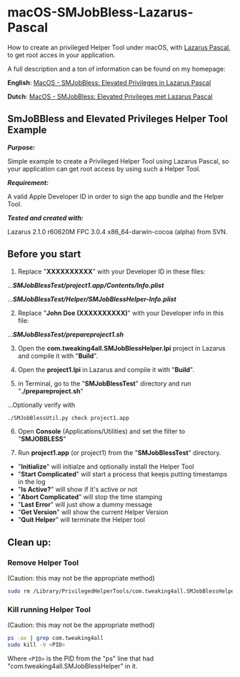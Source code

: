 # macOS-SMJobBless-Lazarus-Pascal
How to create an privileged Helper Tool under macOS, with [Lazarus Pascal](https://www.lazarus-ide.org/), to get root acces in your application.

A full description and a ton of information can be found on my homepage: 

**English**: [MacOS - SMJobBless: Elevated Privileges in Lazarus Pascal](https://www.tweaking4all.com/software-development/lazarus-development/macos-smjobbless-elevated-privileges-lazarus-pascal/ "Tweaking4All - The main article I wrote about")

**Dutch**: [MacOS - SMJobBless: Elevated Privileges met Lazarus Pascal](https://www.tweaking4all.com/software-development/lazarus-development/macos-smjobbless-elevated-privileges-lazarus-pascal/ "Tweaking4All - Het hoofd artikel wat ik hierover heb geschreven")

## SmJoBBless and Elevated Privileges Helper Tool Example ##

***Purpose:***

Simple example to create a Privileged Helper Tool using Lazarus Pascal, so your application can get root access by using such a Helper Tool.

***Requirement:***

A valid Apple Developer ID in order to sign the app bundle and the Helper Tool.

***Tested and created with:***

Lazarus 2.1.0 r60620M FPC 3.0.4 x86_64-darwin-cocoa (alpha) from SVN.


## Before you start ##

1. Replace "**XXXXXXXXXX**" with your Developer ID in these files:
 
...***SMJobBlessTest/project1.app/Contents/Info.plist***
 
...***SMJobBlessTest/Helper/SMJobBlessHelper-Info.plist***

2. Replace "**John Doe (XXXXXXXXXX)**" with your Developer info in this file:
 
...***SMJobBlessTest/prepareproject1.sh***

3. Open the **com.tweaking4all.SMJobBlessHelper.lpi** project in Lazarus and compile it with "**Build**".

4. Open the **project1.lpi** in Lazarus and compile it with "**Build**".

5. in Terminal, go to the "**SMJobBlessTest**" directory and run "**./prepareproject.sh**"

...Optionally verify with
```bash
./SMJobBlessUtil.py check project1.app
```

6. Open **Console** (Applications/Utilities) and set the filter to "**SMJOBBLESS**"

7. Run **project1.app** (or project1) from the "**SMJobBlessTest**" directory.

- "**Initialize**" will initialze and optionally install the Helper Tool
- "**Start Complicated**" will start a process that keeps putting timestamps in the log
- "**Is Active?**" will show if it's active or not
- "**Abort Complicated**" will stop the time stamping
- "**Last Error**" will just show a dummy message
- "**Get Version**" will show the current Helper Version
- "**Quit Helper**" will terminate the Helper tool


## Clean up: ##

### Remove Helper Tool ###
(Caution: this may not be the appropriate method)

```bash
sudo rm /Library/PrivilegedHelperTools/com.tweaking4all.SMJobBlessHelper
```

### Kill running Helper Tool ###
(Caution: this may not be the appropriate method)

```bash
ps -ax | grep com.tweaking4all
sudo kill -9 <PID>
```

Where `<PID>` is the PID from the "ps" line that had "com.tweaking4all.SMJobBlessHelper" in it.
